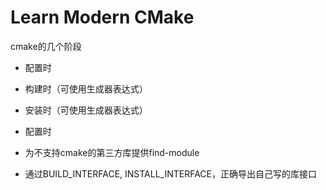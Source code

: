 # Learn Modern CMake

cmake的几个阶段

- 配置时
- 构建时（可使用生成器表达式）
- 安装时（可使用生成器表达式）

- 配置时
- 为不支持cmake的第三方库提供find-module
- 通过BUILD_INTERFACE, INSTALL_INTERFACE，正确导出自己写的库接口

